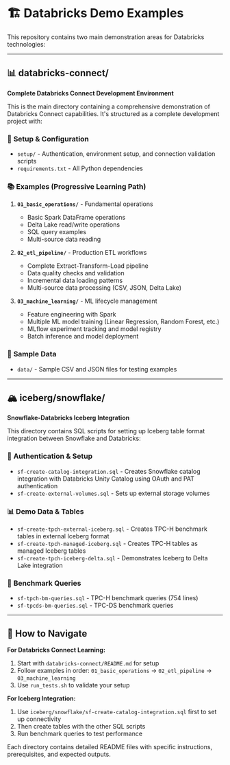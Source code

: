 # 🏗️ Databricks Demo Examples

This repository contains two main demonstration areas for Databricks technologies:

---

## 📊 **databricks-connect/** 
**Complete Databricks Connect Development Environment**

This is the main directory containing a comprehensive demonstration of Databricks Connect capabilities. It's structured as a complete development project with:

### 🔧 **Setup & Configuration**
- `setup/` - Authentication, environment setup, and connection validation scripts
- `requirements.txt` - All Python dependencies

### 📚 **Examples** (Progressive Learning Path)
1. **`01_basic_operations/`** - Fundamental operations
   - Basic Spark DataFrame operations
   - Delta Lake read/write operations  
   - SQL query examples
   - Multi-source data reading

2. **`02_etl_pipeline/`** - Production ETL workflows
   - Complete Extract-Transform-Load pipeline
   - Data quality checks and validation
   - Incremental data loading patterns
   - Multi-source data processing (CSV, JSON, Delta Lake)

3. **`03_machine_learning/`** - ML lifecycle management
   - Feature engineering with Spark
   - Multiple ML model training (Linear Regression, Random Forest, etc.)
   - MLflow experiment tracking and model registry
   - Batch inference and model deployment

### 📁 **Sample Data**
- `data/` - Sample CSV and JSON files for testing examples

---

## 🏔️ **iceberg/snowflake/** 
**Snowflake-Databricks Iceberg Integration**

This directory contains SQL scripts for setting up Iceberg table format integration between Snowflake and Databricks:

### 🔐 **Authentication & Setup**
- `sf-create-catalog-integration.sql` - Creates Snowflake catalog integration with Databricks Unity Catalog using OAuth and PAT authentication
- `sf-create-external-volumes.sql` - Sets up external storage volumes

### 📊 **Demo Data & Tables**
- `sf-create-tpch-external-iceberg.sql` - Creates TPC-H benchmark tables in external Iceberg format
- `sf-create-tpch-managed-iceberg.sql` - Creates TPC-H tables as managed Iceberg tables
- `sf-create-tpch-iceberg-delta.sql` - Demonstrates Iceberg to Delta Lake integration

### 🚀 **Benchmark Queries**
- `sf-tpch-bm-queries.sql` - TPC-H benchmark queries (754 lines)
- `sf-tpcds-bm-queries.sql` - TPC-DS benchmark queries

---

## 🎯 **How to Navigate**

**For Databricks Connect Learning:**
1. Start with `databricks-connect/README.md` for setup
2. Follow examples in order: `01_basic_operations` → `02_etl_pipeline` → `03_machine_learning`
3. Use `run_tests.sh` to validate your setup

**For Iceberg Integration:**
1. Use `iceberg/snowflake/sf-create-catalog-integration.sql` first to set up connectivity
2. Then create tables with the other SQL scripts
3. Run benchmark queries to test performance

Each directory contains detailed README files with specific instructions, prerequisites, and expected outputs.
